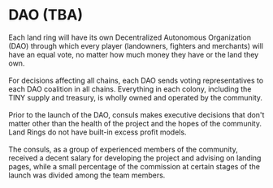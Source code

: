 # DAO (TBA)

Each land ring will have its own Decentralized Autonomous Organization (DAO) through which every player (landowners, fighters and merchants) will have an equal vote, no matter how much money they have or the land they own. \
\
For decisions affecting all chains, each DAO sends voting representatives to each DAO coalition in all chains. Everything in each colony, including the TINY supply and treasury, is wholly owned and operated by the community. \
\
Prior to the launch of the DAO, consuls makes executive decisions that don't matter other than the health of the project and the hopes of the community. Land Rings do not have built-in excess profit models. \
\
The consuls, as a group of experienced members of the community, received a decent salary for developing the project and advising on landing pages, while a small percentage of the commission at certain stages of the launch was divided among the team members.
